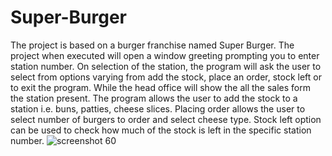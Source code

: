 # Super-Burger
The project is based on a burger franchise named Super Burger. The project when executed will open a window greeting prompting you to enter station number. On selection of the station, the program will ask the user to select from options varying from add the stock, place an order, stock left or to exit the program.
               While the head office will show the all the sales form the station present. The program allows the user to add the stock to a station i.e. buns, patties, cheese slices. Placing order allows the user to select number of burgers to order and select cheese type. Stock left option can be used to check how much of the stock is left in the specific station number.
![screenshot 60](https://user-images.githubusercontent.com/32263097/39461896-7e6970e0-4d2b-11e8-92ce-16952c07a80e.png)
